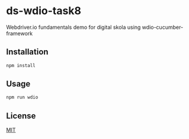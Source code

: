 # ds-wdio-task8
Webdriver.io fundamentals demo for digital skola 
using wdio-cucumber-framework

## Installation

```bash
npm install
```

## Usage

```bash
npm run wdio
```

## License

[MIT](LICENSE)  

